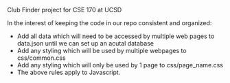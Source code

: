 Club Finder project for CSE 170 at UCSD

In the interest of keeping the code in our repo consistent and organized:

- Add all data which will need to be accessed by multiple web pages to data.json until we can set up an acutal database
- Add any styling which will be used by multiple webpages to css/common.css
- Add any styling which will only be used by 1 page to css/page_name.css
- The above rules apply to Javascript.

